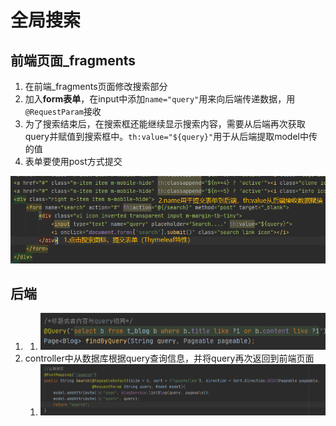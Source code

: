 # 全局搜索

## 前端页面_fragments

1. 在前端_fragments页面修改搜索部分
2. 加入**form表单**，在input中添加`name="query"`用来向后端传递数据，用`@RequestParam`接收
3. 为了搜索结束后，在搜索框还能继续显示搜索内容，需要从后端再次获取query并赋值到搜索框中。`th:value="${query}"`用于从后端提取model中传的值
4. 表单要使用post方式提交

![image-20210204104719675](https://raw.githubusercontent.com/TWDH/General/pic/img/image-20210204104719675.png)

## 后端				

1. 1. ![image-20210204105112532](https://raw.githubusercontent.com/TWDH/General/pic/img/image-20210204105112532.png)
2. controller中从数据库根据query查询信息，并将query再次返回到前端页面
   1. ![image-20210204104906490](https://raw.githubusercontent.com/TWDH/General/pic/img/image-20210204104906490.png)